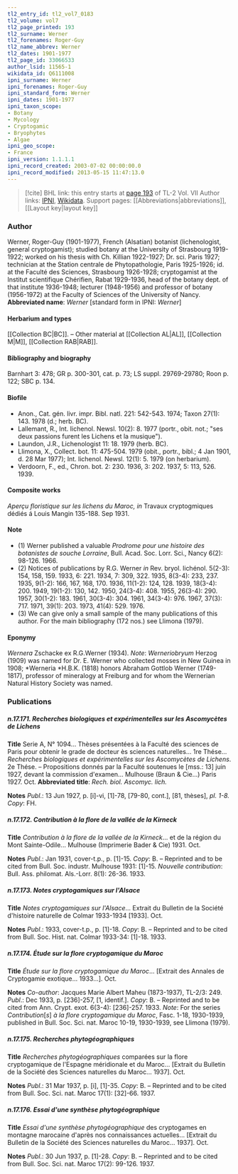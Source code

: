 ```yaml
---
tl2_entry_id: tl2_vol7_0183
tl2_volume: vol7
tl2_page_printed: 193
tl2_surname: Werner
tl2_forenames: Roger-Guy
tl2_name_abbrev: Werner
tl2_dates: 1901-1977
tl2_page_id: 33066533
author_lsid: 11565-1
wikidata_id: Q6111008
ipni_surname: Werner
ipni_forenames: Roger-Guy
ipni_standard_form: Werner
ipni_dates: 1901-1977
ipni_taxon_scope: 
- Botany
- Mycology
- Cryptogamic
- Bryophytes
- Algae
ipni_geo_scope: 
- France
ipni_version: 1.1.1.1
ipni_record_created: 2003-07-02 00:00:00.0
ipni_record_modified: 2013-05-15 11:47:13.0
---
```


> [!cite] BHL link: this entry starts at [page 193](https://www.biodiversitylibrary.org/page/33066533) of TL-2 Vol. VII
> Author links: [IPNI](https://www.ipni.org/a/11565-1), [Wikidata](https://www.wikidata.org/wiki/Q6111008). Support pages: [[Abbreviations|abbreviations]], [[Layout key|layout key]]

### Author

Werner, Roger-Guy (1901-1977), French (Alsatian) botanist (lichenologist, general cryptogamist); studied botany at the University of Strasbourg 1919-1922; worked on his thesis with Ch. Killian 1922-1927; Dr. sci. Paris 1927; technician at the Station centrale de Phytopathologie, Paris 1925-1926; id. at the Faculté des Sciences, Strasbourg 1926-1928; cryptogamist at the Institut scientifique Chérifien, Rabat 1929-1936, head of the botany dept. of that institute 1936-1948; lecturer (1948-1956) and professor of botany (1956-1972) at the Faculty of Sciences of the University of Nancy. 
**Abbreviated name**: *Werner* \[standard form in IPNI: *Werner*\]

#### Herbarium and types

[[Collection BC|BC]]. – Other material at [[Collection AL|AL]], [[Collection M|M]], [[Collection RAB|RAB]].

#### Bibliography and biography

Barnhart 3: 478; GR p. 300-301, cat. p. 73; LS suppl. 29769-29780; Roon p. 122; SBC p. 134.

#### Biofile

- Anon., Cat. gén. livr. impr. Bibl. natl. 221: 542-543. 1974; Taxon 27(1): 143. 1978 (d.; herb. BC).
- Lallemant, R., Int. Iichenol. Newsl. 10(2): 8. 1977 (portr., obit. not.; "ses deux passions furent les Lichens et la musique").
- Laundon, J.R., Lichenologist 11: 18. 1979 (herb. BC).
- Llimona, X., Collect. bot. 11: 475-504. 1979 (obit., portr., bibl.; 4 Jan 1901, d. 28 Mar 1977); Int. lichenol. Newsl. 12(1): 5. 1979 (on herbarium).
- Verdoorn, F., ed., Chron. bot. 2: 230. 1936, 3: 202. 1937, 5: 113, 526. 1939.

#### Composite works

*Aperçu floristique sur les lichens du Maroc, in* Travaux cryptogmiques dédiés á Louis Mangin 135-188. Sep 1931.

#### Note

- (1) Werner published a valuable *Prodrome pour une histoire des botanistes de souche Lorraine*, Bull. Acad. Soc. Lorr. Sci., Nancy 6(2): 98-126. 1966.
- (2) Notices of publications by R.G. Werner *in* Rev. bryol. lichénol. 5(2-3): 154, 158, 159. 1933, 6: 221. 1934, 7: 309, 322. 1935, 8(3-4): 233, 237. 1935, 9(1-2): 166, 167, 168, 170. 1936, 11(1-2): 124, 128. 1939, 18(3-4): 200. 1949, 19(1-2): 130, 142. 1950, 24(3-4): 408. 1955, 26(3-4): 290. 1957, 30(1-2): 183. 1961, 30(3-4): 304. 1961, 34(3-4): 976. 1967, 37(3): 717. 1971, 39(1): 203. 1973, 41(4): 529. 1976.
- (3) We can give only a small sample of the many publications of this author. For the main bibliography (172 nos.) see Llimona (1979).

#### Eponymy

*Wernera* Zschacke ex R.G.Werner (1934). *Note*: *Werneriobryum* Herzog (1909) was named for Dr. E. Werner who collected mosses in New Guinea in 1908; *Werneria *H.B.K. (1818) honors Abraham Gottlob Werner (1749-1817), professor of mineralogy at Freiburg and for whom the Wernerian Natural History Society was named.

### Publications

##### n.17.171. Recherches biologiques et expérimentelles sur les Ascomycètes de Lichens

**Title**
Serie A, N° 1094... Thèses présentées à la Faculté des sciences de Paris pour obtenir le grade de docteur ès sciences naturelles... 1re Thése... *Recherches biologiques et expérimentelles sur les Ascomycètes de Lichens*. 2e Thése. – Propositions donnés par la Faculté soutenues le \[mss.: 13\] juin 1927, devant la commission d'examen... Mulhouse (Braun & Cie...) Paris 1927. Oct.
**Abbreviated title**: *Rech. biol. Ascomyc. lich.*

**Notes**
*Publ*.: 13 Jun 1927, p. \[i\]-vi, \[1\]-78, \[79-80, cont.\], \[81, thèses\], *pl. 1-8. Copy*: FH.

##### n.17.172. Contribution à la flore de la vallée de la Kirneck

**Title**
*Contribution à la flore de la vallée de la Kirneck*... et de la région du Mont Sainte-Odile... Mulhouse (Imprimerie Bader & Cie) 1931. Oct.

**Notes**
*Publ*.: Jan 1931, cover-t.p., p. \[1\]-15. *Copy*: B. – Reprinted and to be cited from Bull. Soc. industr. Mulhouse 1931: \[1\]-15.
*Nouvelle contribution*: Bull. Ass. philomat. Als.-Lorr. 8(1): 26-36. 1933.

##### n.17.173. Notes cryptogamiques sur l'Alsace

**Title**
*Notes cryptogamiques sur l'Alsace*... Extrait du Bulletin de la Société d'histoire naturelle de Colmar 1933-1934 \[1933\]. Oct.

**Notes**
*Publ*.: 1933, cover-t.p., p. \[1\]-18. *Copy*: B. – Reprinted and to be cited from Bull. Soc. Hist. nat. Colmar 1933-34: \[1\]-18. 1933.

##### n.17.174. Étude sur la flore cryptogamique du Maroc

**Title**
*Étude sur la flore cryptogamique du Maroc*... \[Extrait des Annales de Cryptogamie exotique... 1933...\]. Oct.

**Notes**
*Co-author*: Jacques Marie Albert Maheu (1873-1937), TL-2/3: 249.
*Publ*.: Dec 1933, p. \[236\]-257, \[1, identif.\]. *Copy*: B. – Reprinted and to be cited from Ann. Crypt. exot. 6(3-4): \[236\]-257. 1933.
*Note*: For the series *Contribution*\[*s*\] *à la flore cryptogamique du Maroc*, Fasc. 1-18, 1930-1939, published in Bull. Soc. Sci. nat. Maroc 10-19, 1930-1939, see Llimona (1979).

##### n.17.175. Recherches phytogéographiques

**Title**
*Recherches phytogéographiques* comparées sur la flore cryptogamique de l'Espagne méridionale et du Maroc... \[Extrait du Bulletin de la Société des Sciences naturelles du Maroc... 1937\]. Oct.

**Notes**
*Publ*.: 31 Mar 1937, p. \[i\], \[1\]-35. *Copy*: B. – Reprinted and to be cited from Bull. Soc. Sci. nat. Maroc 17(1): \[32\]-66. 1937.

##### n.17.176. Essai d'une synthèse phytogéographique

**Title**
*Essai d'une synthèse phytogéographique* des cryptogames en montagne marocaine d'après nos connaissances actuelles... \[Extrait du Bulletin de la Société des Sciences naturelles du Maroc... 1937\]. Oct.

**Notes**
*Publ*.: 30 Jun 1937, p. \[1\]-28. *Copy*: B. – Reprinted and to be cited from Bull. Soc. Sci. nat. Maroc 17(2): 99-126. 1937.

